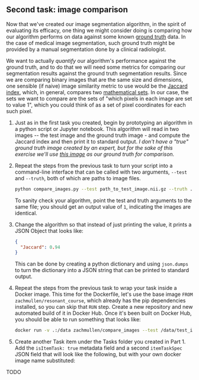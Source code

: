 ## Second task: image comparison

Now that we've created our image segmentation algorithm, in the spirit of evaluating its efficacy, one thing we might consider doing
is comparing how our algorithm performs on data against some known [ground truth](https://en.wikipedia.org/wiki/Ground_truth) data.
In the case of medical image segmentation, such ground truth might be provided by a manual segmentation done by a clinical radiologist.

We want to actually *quantify* our algorithm's performance against the ground truth, and to do that we will need some metrics for
comparing our segmentation results against the ground truth segmentation results. Since we are comparing binary images that are the
same size and dimensions, one sensible (if naive) image similarity metric to use would be the [Jaccard index](https://en.wikipedia.org/wiki/Jaccard_index),
which, in general, compares two [mathematical sets](https://en.wikipedia.org/wiki/Set_(mathematics)). In our case, the sets we want to
compare are the sets of "which pixels in each image are set to value 1", which you could think of as a set of pixel coordinates for
each such pixel.

1. Just as in the first task you created, begin by prototyping an algorithm in a python script or Jupyter notebook. This algorithm
   will read in two images -- the test image and the ground truth image - and compute the Jaccard index and then print it to
   standard output. *I don't have a "true" ground truth image created by an expert, but for the sake of this exercise we'll use
   [this image](http://34.229.214.79/#item/596653014d2d8d0db53d35e0) as our ground truth for comparison.*
   
1. Repeat the steps from the previous task to turn your script into a command-line interface that can be called with two arguments,
   `--test` and `--truth`, both of which are paths to image files.
   
   ```bash
   python compare_images.py --test path_to_test_image.nii.gz --truth ./segmentation_ground_truth.nii.gz
   ```
   
   To sanity check your algorithm, point the test and truth arguments to the same file; you should get an output value of `1`,
   indicating the images are identical.

1. Change the algorithm so that instead of just printing the value, it prints a JSON Object that looks like:

   ```json
   {
     "Jaccard": 0.94
   }
   ```
   
   This can be done by creating a python dictionary and using `json.dumps` to turn the dictionary into a JSON string that
   can be printed to standard output.

1. Repeat the steps from the previous task to wrap your task inside a Docker image. This time for the Dockerfile, let's use the
   base image `FROM zachmullen/resonant_course`, which already has the pip dependencies installed, so you can skip that `RUN`
   step. Create a new repository and new automated build of it in Docker Hub. Once it's been built on Docker Hub, you should
   be able to run something that looks like:
   
   ```bash
   docker run -v .:/data zachmullen/compare_images --test /data/test_image.nii.gz --truth /data/segmentation_ground_truth.nii.gz
   ```

1. Create another Task item under the Tasks folder you created in Part 1. Add the `isItemTask: true` metadata field and a second
  `itemTaskSpec` JSON field that will look like the following, but with your own docker image name substituted:
  
  TODO
   
